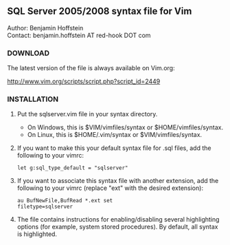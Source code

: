 ## SQL Server 2005/2008 syntax file for Vim

Author:  Benjamin Hoffstein  
Contact: benjamin.hoffstein AT red-hook DOT com  


### DOWNLOAD

The latest version of the file is always available on Vim.org:

<a href="http://www.vim.org/scripts/script.php?script_id=2449">http://www.vim.org/scripts/script.php?script_id=2449</a>

### INSTALLATION

1. Put the sqlserver.vim file in your syntax directory.

    * On Windows, this is $VIM/vimfiles/syntax or $HOME/vimfiles/syntax.
    * On Linux, this is $HOME/.vim/syntax or $VIM/vimfiles/syntax.

2. If you want to make this your default syntax file for .sql files, add the following to your vimrc:

    <code>let g:sql_type_default = "sqlserver"</code>

3. If you want to associate this syntax file with another extension, add the following to your vimrc (replace "ext" with the desired extension):

    <code>au BufNewFile,BufRead *.ext set filetype=sqlserver</code>

4. The file contains instructions for enabling/disabling several highlighting options (for example, system stored procedures). By default, all syntax is highlighted.

